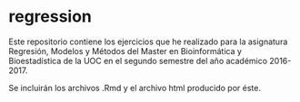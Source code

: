 # regression
Este repositorio contiene los ejercicios que he realizado para la asignatura Regresión, Modelos y Métodos del Master en Bioinformática y Bioestadística de la UOC en el segundo semestre del año académico 2016-2017.

Se incluirán los archivos .Rmd y el archivo html producido por éste.
